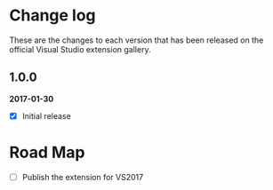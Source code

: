 # Change log

These are the changes to each version that has been released on the official Visual Studio extension gallery.

## 1.0.0

**2017-01-30** <!--22:00 UK / 22:00 UTC-->

- [x] Initial release

# Road Map

- [ ] Publish the extension for VS2017